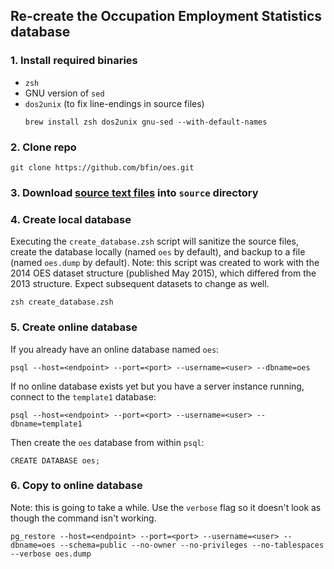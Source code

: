 ## Re-create the Occupation Employment Statistics database

### 1. Install required binaries

- `zsh`
- GNU version of `sed`
- `dos2unix` (to fix line-endings in source files)
    ```
    brew install zsh dos2unix gnu-sed --with-default-names
    ```

### 2. Clone repo

    git clone https://github.com/bfin/oes.git

### 3. Download [source text files](http://download.bls.gov/pub/time.series/oe/) into `source` directory

### 4. Create local database

Executing the `create_database.zsh` script will sanitize the source files, create the database locally (named `oes` by default), and backup to a file (named `oes.dump` by default). Note: this script was created to work with the 2014 OES dataset structure (published May 2015), which differed from the 2013 structure. Expect subsequent datasets to change as well.

    zsh create_database.zsh

### 5. Create online database

If you already have an online database named `oes`:

    psql --host=<endpoint> --port=<port> --username=<user> --dbname=oes

If no online database exists yet but you have a server instance running, connect to the `template1` database:

    psql --host=<endpoint> --port=<port> --username=<user> --dbname=template1

Then create the `oes` database from within `psql`:

    CREATE DATABASE oes;

### 6. Copy to online database

Note: this is going to take a while. Use the `verbose` flag so it doesn't look as though the command isn't working.

    pg_restore --host=<endpoint> --port=<port> --username=<user> --dbname=oes --schema=public --no-owner --no-privileges --no-tablespaces --verbose oes.dump
